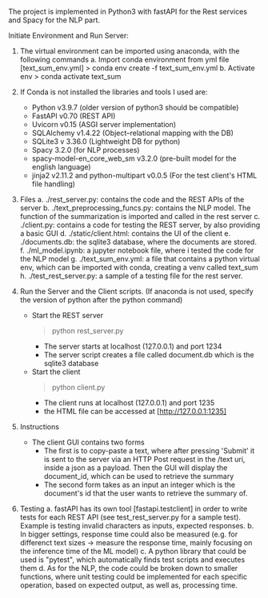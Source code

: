The project is implemented in Python3 with fastAPI for the Rest services and Spacy for the NLP part.


Initiate Environment and Run Server:

1. The virtual environment can be imported using anaconda, with the following commands
	a. Import conda environment from yml file [text_sum_env.yml]
		> conda env create -f text_sum_env.yml
	b. Activate env
		> conda activate text_sum

2. If Conda is not installed the libraries and tools I used are:
	* Python v3.9.7 (older version of python3 should be compatible)
	* FastAPI v0.70 (REST API)
	* Uvicorn v0.15 (ASGI server implementation)
	* SQLAlchemy v1.4.22 (Object–relational mapping with the DB)
	* SQLite3 v 3.36.0 (Lightweight DB for python)
	* Spacy 3.2.0 (for NLP processes)
	* spacy-model-en_core_web_sm v3.2.0 (pre-built model for the english language)
	* jinja2 v2.11.2 and python-multipart v0.0.5 (For the test client's HTML file handling)

3. Files
	a. ./rest_server.py: contains the code and the REST APIs of the server
	b. ./text_preprocessing_funcs.py: contains the NLP model. The function of the summarization is imported and called in the rest server
	c. ./client.py: contains a code for testing the REST server, by also providing a basic GUI
	d. ./static/client.html: contains the UI of the client
	e. ./documents.db: the sqlite3 database, where the documents are stored.
	f. ./ml_model.ipynb: a jupyter notebook file, where i tested the code for the NLP model
	g. ./text_sum_env.yml: a file that contains a python virtual env, which can be imported with conda, creating a venv called text_sum
	h. ./test_rest_server.py: a sample of a testing file for the rest server. 

4. Run the Server and the Client scripts. (If anaconda is not used, specify the version of python after the python command)
	* Start the REST server
		> python rest_server.py
		* The server starts at localhost (127.0.0.1) and port 1234
		* The server script creates a file called document.db which is the sqlite3 database
	* Start the client
		> python client.py
		* The client runs at localhost (127.0.0.1) and port 1235
		* the HTML file can be accessed at [http://127.0.0.1:1235]

5. Instructions
	* The client GUI contains two forms
		* The first is to copy-paste a text, where after pressing 'Submit' it is sent to the server via an HTTP Post request in the   /text uri, inside a json as a payload. Then the GUI will display the document_id, which can be used to retrieve the summary
		* The second form takes as an input an integer which is the document's id that the user wants to retrieve the summary of.

6. Testing
	a. fastAPI has its own tool [fastapi.testclient] in order to write tests for each REST API (see test_rest_server.py for a sample test). Example is testing invalid characters as inputs, expected responses.
	b. In bigger settings, response time could also be measured (e.g. for differenct text sizes -> measure the response time, mainly focusing on the inference time of the ML model)
	c. A python library that could be used is "pytest", which automatically finds test scripts and executes them
	d. As for the NLP, the code could be broken down to smaller functions, where unit testing could be implemented for each specific operation, based on expected output, as well as, processing time. 